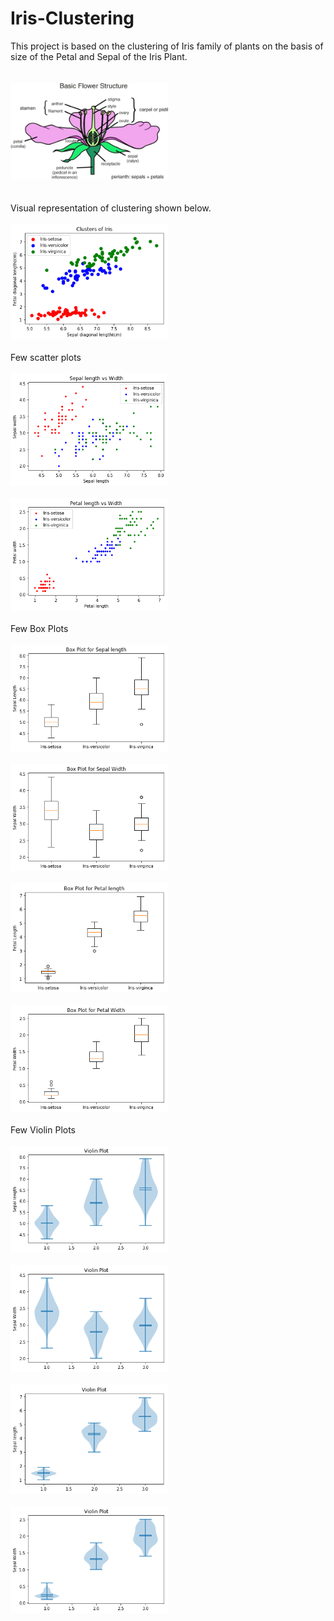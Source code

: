 # Iris-Clustering
This project is based on the clustering of Iris family of plants on the basis of size of the Petal and Sepal of the Iris Plant. 
<br><br><br>
<img src="flower.jpg" width="50%">
<br><br><br>
Visual representation of clustering shown below.
<br><br>
<img src="analysis2.png" width="50%">
<br><br>
Few scatter plots
<br><br>
<img src="analysis3.png" width="50%">
<br><br>
<img src="analysis4.png" width="50%">
<br><br>
Few Box Plots
<br><br>
<img src="analysis5.png" width="50%">
<br><br>
<img src="analysis6.png" width="50%">
<br><br>
<img src="analysis7.png" width="50%">
<br><br>
<img src="analysis8.png" width="50%">
<br><br>
Few Violin Plots
<br><br>
<img src="analysis9.png" width="50%">
<br><br>
<img src="analysis10.png" width="50%">
<br><br>
<img src="analysis11.png" width="50%">
<br><br>
<img src="analysis12.png" width="50%">

